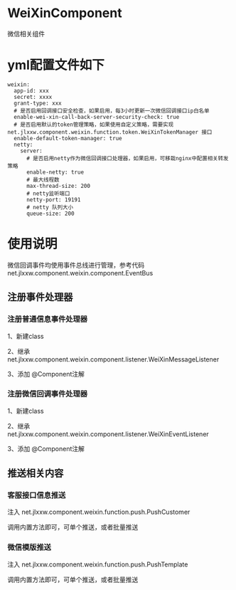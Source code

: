 # WeiXinComponent
微信相关组件
# yml配置文件如下
```
weixin:
  app-id: xxx
  secret: xxxx
  grant-type: xxx
  # 是否启用回调接口安全检查，如果启用，每3小时更新一次微信回调接口ip白名单
  enable-wei-xin-call-back-server-security-check: true
  # 是否启用默认的token管理策略，如果使用自定义策略，需要实现 net.jlxxw.component.weixin.function.token.WeiXinTokenManager 接口
  enable-default-token-manager: true
  netty:
    server:
      # 是否启用netty作为微信回调接口处理器，如果启用，可移栽nginx中配置相关转发策略
      enable-netty: true
      # 最大线程数
      max-thread-size: 200
      # netty监听端口
      netty-port: 19191
      # netty 队列大小
      queue-size: 200
```

# 使用说明
微信回调事件均使用事件总线进行管理，参考代码net.jlxxw.component.weixin.component.EventBus

## 注册事件处理器
### 注册普通信息事件处理器

1、新建class

2、继承 net.jlxxw.component.weixin.component.listener.WeiXinMessageListener

3、添加 @Component注解

### 注册微信回调事件处理器
1、新建class

2、继承 net.jlxxw.component.weixin.component.listener.WeiXinEventListener

3、添加 @Component注解

## 推送相关内容
### 客服接口信息推送
注入 net.jlxxw.component.weixin.function.push.PushCustomer

调用内置方法即可，可单个推送，或者批量推送

### 微信模版推送
注入 net.jlxxw.component.weixin.function.push.PushTemplate

调用内置方法即可，可单个推送，或者批量推送
